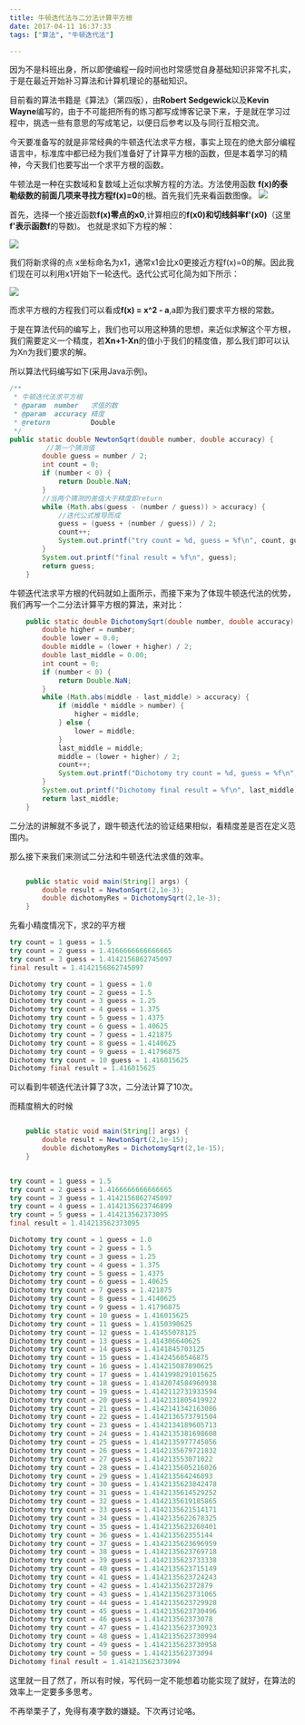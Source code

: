 ```yaml
---
title: 牛顿迭代法与二分法计算平方根
date: 2017-04-11 16:37:33
tags: ["算法", "牛顿迭代法"]

---
```


因为不是科班出身，所以即使编程一段时间也时常感觉自身基础知识非常不扎实，于是在最近开始补习算法和计算机理论的基础知识。

目前看的算法书籍是《算法》（第四版），由**Robert Sedgewick**以及**Kevin Wayne**编写的，由于不可能把所有的练习都写成博客记录下来，于是就在学习过程中，挑选一些有意思的写成笔记，以便日后参考以及与同行互相交流。

今天要准备写的就是非常经典的牛顿迭代法求平方根，事实上现在的绝大部分编程语言中，标准库中都已经为我们准备好了计算平方根的函数，但是本着学习的精神，今天我们也要写出一个求平方根的函数。

<!--more-->

牛顿法是一种在实数域和复数域上近似求解方程的方法。方法使用函数 **f(x)**的泰勒级数的前面几项来寻找方程**f(x)=0**的根。首先我们先来看函数图像。
![](http://img.blog.csdn.net/20151223235920481)

首先，选择一个接近函数**f(x)**零点的**x0**,计算相应的**f(x0)**和切线斜率**f'(x0)**（这里**f'**表示函数**f**的导数)。
也就是求如下方程的解：

![](https://wikimedia.org/api/rest_v1/media/math/render/svg/547ee85ecabac97a25778a6e336f6b3325ac07d1)

我们将新求得的点 x坐标命名为x1，通常x1会比x0更接近方程f(x)=0的解。因此我们现在可以利用x1开始下一轮迭代。迭代公式可化简为如下所示：

![](https://wikimedia.org/api/rest_v1/media/math/render/svg/6929060731e351c465426e37567abe5ee13d65d9)

而求平方根的方程我们可以看成**f(x) = x^2 - a**,a即为我们要求平方根的常数。

于是在算法代码的编写上，我们也可以用这种猜的思想，来近似求解这个平方根，我们需要定义一个精度，若**Xn+1-Xn**的值小于我们的精度值，那么我们即可以认为Xn为我们要求的解。

所以算法代码编写如下(采用Java示例)。

```java
/**
 * 牛顿迭代法求平方根
 * @param  number   求值的数
 * @param  accuracy 精度
 * @return          Double
 */
public static double NewtonSqrt(double number, double accuracy) {
		 //第一个猜测值
        double guess = number / 2;
        int count = 0;
        if (number < 0) {
            return Double.NaN;
        }
        //当两个猜测的差值大于精度即return
        while (Math.abs(guess - (number / guess)) > accuracy) {
        	//迭代公式推导而成
            guess = (guess + (number / guess)) / 2;
            count++;
            System.out.printf("try count = %d, guess = %f\n", count, guess);
        }
        System.out.printf("final result = %f\n", guess);
        return guess;
    }
```

牛顿迭代法求平方根的代码就如上面所示，而接下来为了体现牛顿迭代法的优势，我们再写一个二分法计算平方根的算法，来对比：

```java
    public static double DichotomySqrt(double number, double accuracy) {
        double higher = number;
        double lower = 0.0;
        double middle = (lower + higher) / 2;
        double last_middle = 0.00;
        int count = 0;
        if (number < 0) {
            return Double.NaN;
        }
        while (Math.abs(middle - last_middle) > accuracy) {
            if (middle * middle > number) {
                higher = middle;
            } else {
                lower = middle;
            }
            last_middle = middle;
            middle = (lower + higher) / 2;
            count++;
            System.out.printf("Dichotomy try count = %d, guess = %f\n", count, last_middle);
        }
        System.out.printf("Dichotomy final result = %f\n", last_middle);
        return last_middle;
    }
```

二分法的讲解就不多说了，跟牛顿迭代法的验证结果相似，看精度差是否在定义范围内。

那么接下来我们来测试二分法和牛顿迭代法求值的效率。

```java

    public static void main(String[] args) {
        double result = NewtonSqrt(2,1e-3);
        double dichotomyRes = DichotomySqrt(2,1e-3);
    }
```

先看小精度情况下，求2的平方根

```java
try count = 1 guess = 1.5
try count = 2 guess = 1.4166666666666665
try count = 3 guess = 1.4142156862745097
final result = 1.4142156862745097

Dichotomy try count = 1 guess = 1.0
Dichotomy try count = 2 guess = 1.5
Dichotomy try count = 3 guess = 1.25
Dichotomy try count = 4 guess = 1.375
Dichotomy try count = 5 guess = 1.4375
Dichotomy try count = 6 guess = 1.40625
Dichotomy try count = 7 guess = 1.421875
Dichotomy try count = 8 guess = 1.4140625
Dichotomy try count = 9 guess = 1.41796875
Dichotomy try count = 10 guess = 1.416015625
Dichotomy final result = 1.416015625
```
可以看到牛顿迭代法计算了3次，二分法计算了10次。

而精度稍大的时候

```java

    public static void main(String[] args) {
        double result = NewtonSqrt(2,1e-15);
        double dichotomyRes = DichotomySqrt(2,1e-15);
    }
```

```java

try count = 1 guess = 1.5
try count = 2 guess = 1.4166666666666665
try count = 3 guess = 1.4142156862745097
try count = 4 guess = 1.4142135623746899
try count = 5 guess = 1.414213562373095
final result = 1.414213562373095

Dichotomy try count = 1 guess = 1.0
Dichotomy try count = 2 guess = 1.5
Dichotomy try count = 3 guess = 1.25
Dichotomy try count = 4 guess = 1.375
Dichotomy try count = 5 guess = 1.4375
Dichotomy try count = 6 guess = 1.40625
Dichotomy try count = 7 guess = 1.421875
Dichotomy try count = 8 guess = 1.4140625
Dichotomy try count = 9 guess = 1.41796875
Dichotomy try count = 10 guess = 1.416015625
Dichotomy try count = 11 guess = 1.4150390625
Dichotomy try count = 12 guess = 1.41455078125
Dichotomy try count = 13 guess = 1.414306640625
Dichotomy try count = 14 guess = 1.4141845703125
Dichotomy try count = 15 guess = 1.41424560546875
Dichotomy try count = 16 guess = 1.414215087890625
Dichotomy try count = 17 guess = 1.4141998291015625
Dichotomy try count = 18 guess = 1.4142074584960938
Dichotomy try count = 19 guess = 1.4142112731933594
Dichotomy try count = 20 guess = 1.4142131805419922
Dichotomy try count = 21 guess = 1.4142141342163086
Dichotomy try count = 22 guess = 1.4142136573791504
Dichotomy try count = 23 guess = 1.4142134189605713
Dichotomy try count = 24 guess = 1.4142135381698608
Dichotomy try count = 25 guess = 1.4142135977745056
Dichotomy try count = 26 guess = 1.4142135679721832
Dichotomy try count = 27 guess = 1.414213553071022
Dichotomy try count = 28 guess = 1.4142135605216026
Dichotomy try count = 29 guess = 1.414213564246893
Dichotomy try count = 30 guess = 1.4142135623842478
Dichotomy try count = 31 guess = 1.4142135614529252
Dichotomy try count = 32 guess = 1.4142135619185865
Dichotomy try count = 33 guess = 1.4142135621514171
Dichotomy try count = 34 guess = 1.4142135622678325
Dichotomy try count = 35 guess = 1.4142135623260401
Dichotomy try count = 36 guess = 1.414213562355144
Dichotomy try count = 37 guess = 1.4142135623696959
Dichotomy try count = 38 guess = 1.4142135623769718
Dichotomy try count = 39 guess = 1.4142135623733338
Dichotomy try count = 40 guess = 1.4142135623715149
Dichotomy try count = 41 guess = 1.4142135623724243
Dichotomy try count = 42 guess = 1.414213562372879
Dichotomy try count = 43 guess = 1.4142135623731065
Dichotomy try count = 44 guess = 1.4142135623729928
Dichotomy try count = 45 guess = 1.4142135623730496
Dichotomy try count = 46 guess = 1.414213562373078
Dichotomy try count = 47 guess = 1.4142135623730923
Dichotomy try count = 48 guess = 1.4142135623730994
Dichotomy try count = 49 guess = 1.4142135623730958
Dichotomy try count = 50 guess = 1.414213562373094
Dichotomy final result = 1.414213562373094
```

这里就一目了然了，所以有时候，写代码一定不能想着功能实现了就好，在算法的效率上一定要多多思考。

不再举栗子了，免得有凑字数的嫌疑。下次再讨论咯。